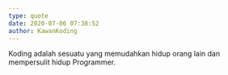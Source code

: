 ```yaml
---
type: quote
date: 2020-07-06 07:38:52
author: KawanKoding
---
```


Koding adalah sesuatu yang memudahkan hidup orang lain dan mempersulit hidup Programmer.